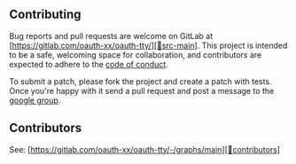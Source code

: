 ## Contributing

Bug reports and pull requests are welcome on GitLab at [https://gitlab.com/oauth-xx/oauth-tty/][🚎src-main]. This project is
intended to be a safe, welcoming space for collaboration, and contributors are expected to adhere to
the [code of conduct][conduct].

To submit a patch, please fork the project and create a patch with
tests. Once you're happy with it send a pull request and post a message to the
[google group][mailinglist].

## Contributors

See: [https://gitlab.com/oauth-xx/oauth-tty/-/graphs/main][🚎contributors]

[comment]: <> (Following links are used by README, CONTRIBUTING, Homepage)

[conduct]: https://gitlab.com/oauth-xx/oauth-tty/-/blob/main/CODE_OF_CONDUCT.md
[🚎contributors]: https://gitlab.com/oauth-xx/oauth-tty/-/graphs/main
[mailinglist]: http://groups.google.com/group/oauth-ruby
[🚎src-main]: https://gitlab.com/oauth-xx/oauth-tty/-/tree/main
